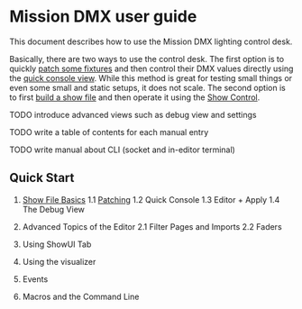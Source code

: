 # Mission DMX user guide

This document describes how to use the Mission DMX lighting control desk.

Basically, there are two ways to use the control desk. The first option is to quickly [patch some fixtures](Patching.md) and then control their DMX values directly using the [quick console view](Console.md). While this method is great for testing small things or even some small and static setups, it does not scale. The second option is to first [build a show file](ShowfileWorkflow.md) and then operate it using the [Show Control](ShowGUI.md).

TODO introduce advanced views such as debug view and settings

TODO write a table of contents for each manual entry

TODO write manual about CLI (socket and in-editor terminal)

## Quick Start
1. [Show File Basics](ShowfileWorkflow.md)
1.1 [Patching](Patching.md)
1.2 Quick Console
1.3 Editor + Apply
1.4 The Debug View

2. Advanced Topics of the Editor
2.1 Filter Pages and Imports
2.2 Faders

3. Using ShowUI Tab
4. Using the visualizer
5. Events
6. Macros and the Command Line
